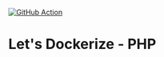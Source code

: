 [![GitHub Action](https://github.com/letsdockerize/php/workflows/Docker%20Image%20CI/badge.svg)](https://github.com/letsdockerize/php/actions)

# Let's Dockerize - PHP
